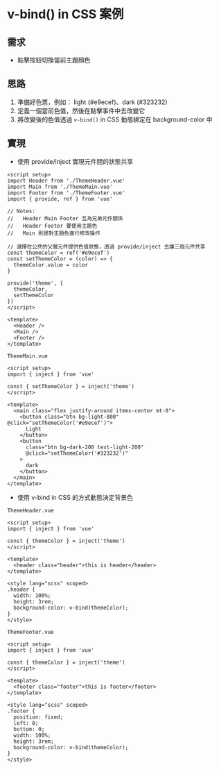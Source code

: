 # v-bind() in CSS 案例

## 需求

* 點擊按鈕切換當前主題顏色

## 思路

1. 準備好色票，例如： light (#e9ecef)、dark (#323232)
2. 定義一個當前色值，然後在點擊事件中去改變它
3. 將改變後的色值透過 `v-bind()` in CSS 動態綁定在 background-color 中

## 實現

* 使用 provide/inject 實現元件間的狀態共享
```vue
<script setup>
import Header from './ThemeHeader.vue'
import Main from './ThemeMain.vue'
import Footer from './ThemeFooter.vue'
import { provide, ref } from 'vue'

// Notes:
//   Header Main Footer 互為兄弟元件關係
//   Header Footer 要使用主題色
//   Main 則是對主題色進行修改操作

// 選擇在公共的父層元件提供色值狀態，透過 provide/inject 去讓三個元件共享
const themeColor = ref('#e9ecef')
const setThemeColor = (color) => {
  themeColor.value = color
}

provide('theme', {
  themeColor,
  setThemeColor
})
</script>

<template>
  <Header />
  <Main />
  <Footer />
</template>
```

`ThemeMain.vue`
```vue
<script setup>
import { inject } from 'vue'

const { setThemeColor } = inject('theme')
</script>

<template>
  <main class="flex justify-around items-center mt-8">
    <button class="btn bg-light-800" @click="setThemeColor('#e9ecef')">
      Light
    </button>
    <button
      class="btn bg-dark-200 text-light-200"
      @click="setThemeColor('#323232')"
    >
      dark
    </button>
  </main>
</template>
```

* 使用 v-bind in CSS 的方式動態決定背景色

`ThemeHeader.vue`
```vue
<script setup>
import { inject } from 'vue'

const { themeColor } = inject('theme')
</script>

<template>
  <header class="header">this is header</header>
</template>

<style lang="scss" scoped>
.header {
  width: 100%;
  height: 3rem;
  background-color: v-bind(themeColor);
}
</style>
```

`ThemeFooter.vue`
```vue
<script setup>
import { inject } from 'vue'

const { themeColor } = inject('theme')
</script>

<template>
  <footer class="footer">this is footer</footer>
</template>

<style lang="scss" scoped>
.footer {
  position: fixed;
  left: 0;
  bottom: 0;
  width: 100%;
  height: 3rem;
  background-color: v-bind(themeColor);
}
</style>
```